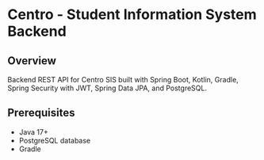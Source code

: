 # Centro - Student Information System Backend

## Overview

Backend REST API for Centro SIS built with Spring Boot, Kotlin, Gradle, Spring Security with JWT, Spring Data JPA, and PostgreSQL.

## Prerequisites

- Java 17+
- PostgreSQL database
- Gradle
